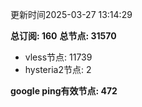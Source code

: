 更新时间2025-03-27 13:14:29

**总订阅: 160**
**总节点: 31570**
- vless节点: 11739
- hysteria2节点: 2

**google ping有效节点: 472**
